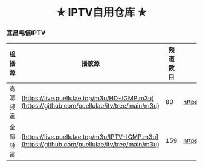 <h1 align="center"> ✯ IPTV自用仓库 ✯ </h1>
<h3> 宜昌电信IPTV </h3>

|  组播源  |  播放源                                                                          |  频道数目  |  EPG  |  备 注  |
|--------|-------------------------------------------------------------------------------------|--------|--------|--------|
|  高清频道  |  [https://live.puellulae.top/m3u/HD-IGMP.m3u](https://github.com/puellulae/itv/tree/main/m3u)  |  80  | https://live.fanmingming.com/e.xml |  |
|  全部频道  |  [https://live.puellulae.top/m3u/IPTV-IGMP.m3u](https://github.com/puellulae/itv/tree/main/m3u)  |  159  | https://live.fanmingming.com/e.xml |  |
